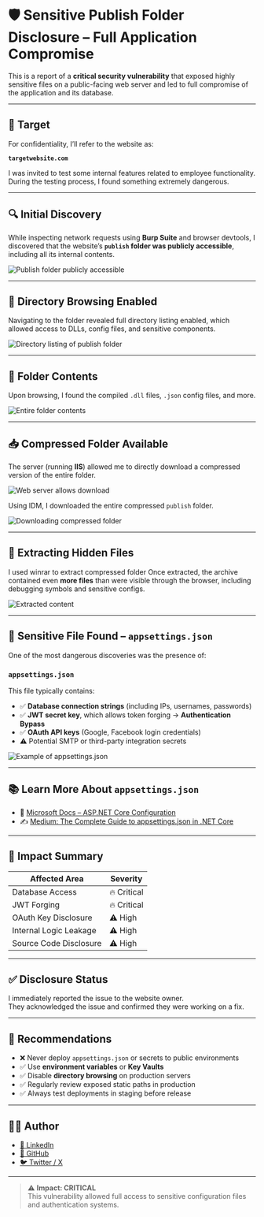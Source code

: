 # 🛡️ Sensitive Publish Folder Disclosure – Full Application Compromise

This is a report of a **critical security vulnerability** that exposed highly sensitive files on a public-facing web server and led to full compromise of the application and its database.

---

## 🎯 Target

For confidentiality, I’ll refer to the website as:

**`targetwebsite.com`**

I was invited to test some internal features related to employee functionality. During the testing process, I found something extremely dangerous.

---

## 🔍 Initial Discovery

While inspecting network requests using **Burp Suite** and browser devtools, I discovered that the website’s **`publish` folder was publicly accessible**, including all its internal contents.

![Publish folder publicly accessible](1-base-publish-folder.png)

---

## 📂 Directory Browsing Enabled

Navigating to the folder revealed full directory listing enabled, which allowed access to DLLs, config files, and sensitive components.

![Directory listing of publish folder](2-publish-folder-directory-contents.png)

---

## 🧱 Folder Contents

Upon browsing, I found the compiled `.dll` files, `.json` config files, and more.

![Entire folder contents](3-publish-folder-contents.png)

---

## 📥 Compressed Folder Available

The server (running **IIS**) allowed me to directly download a compressed version of the entire folder.

![Web server allows download](4-server-allows-to-download-compressed-publish-folder.png)

Using IDM, I downloaded the entire compressed `publish` folder.

![Downloading compressed folder](5-downloading-compressed-publish-folder.png)

---

## 🧩 Extracting Hidden Files

I used winrar to extract compressed folder
Once extracted, the archive contained even **more files** than were visible through the browser, including debugging symbols and sensitive configs.

![Extracted content](6-publish-folder-rar-contents.png)

---

## 🔐 Sensitive File Found – `appsettings.json`

One of the most dangerous discoveries was the presence of:

### `appsettings.json`

This file typically contains:
- ✅ **Database connection strings** (including IPs, usernames, passwords)
- ✅ **JWT secret key**, which allows token forging → **Authentication Bypass**
- ✅ **OAuth API keys** (Google, Facebook login credentials)
- ⚠️ Potential SMTP or third-party integration secrets

![Example of appsettings.json](7-app-json-sencetive-information.png)

---

## 📚 Learn More About `appsettings.json`

- 📖 [Microsoft Docs – ASP.NET Core Configuration](https://learn.microsoft.com/en-us/aspnet/core/fundamentals/configuration/?view=aspnetcore-9.0)
- ✍️ [Medium: The Complete Guide to appsettings.json in .NET Core](https://mvineetsharma.medium.com/understanding-appsettings-json-in-net-core-the-complete-guide-5f634ba7c57d)

---

## 🚨 Impact Summary

| Affected Area          | Severity |
|------------------------|----------|
| Database Access        | 🔥 Critical |
| JWT Forging            | 🔥 Critical |
| OAuth Key Disclosure   | ⚠️ High |
| Internal Logic Leakage | ⚠️ High |
| Source Code Disclosure | ⚠️ High |

---

## ✅ Disclosure Status

I immediately reported the issue to the website owner.  
They acknowledged the issue and confirmed they were working on a fix.

---

## 🧠 Recommendations

- ❌ Never deploy `appsettings.json` or secrets to public environments
- ✅ Use **environment variables** or **Key Vaults**
- ✅ Disable **directory browsing** on production servers
- ✅ Regularly review exposed static paths in production
- ✅ Always test deployments in staging before release

---

## 🙋‍♂️ Author

- [💼 LinkedIn](https://www.linkedin.com/in/yo00unis)  
- [🐙 GitHub](https://github.com/yo00unis)  
- [🐦 Twitter / X](https://x.com/yo00unis)

---

> ⚠️ **Impact: CRITICAL**  
> This vulnerability allowed full access to sensitive configuration files and authentication systems.
